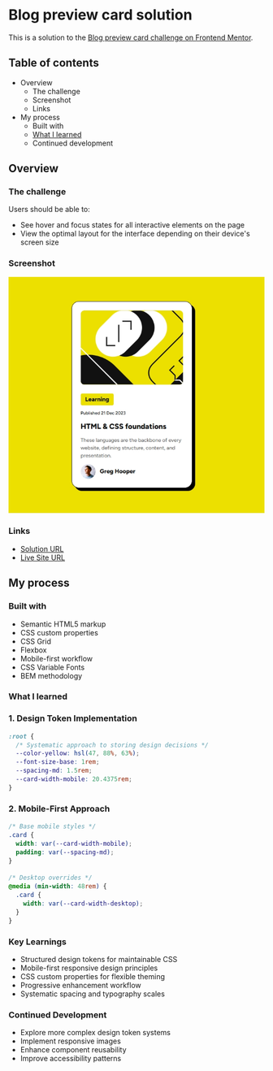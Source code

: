 
# Blog preview card solution

This is a solution to the [Blog preview card challenge on Frontend Mentor](https://www.frontendmentor.io/challenges/blog-preview-card-ckPaj01IcS).

## Table of contents

- Overview
  - The challenge
  - Screenshot
  - Links
- My process
  - Built with
  - [What I learned](#what-i-learned)
  - Continued development

## Overview

### The challenge

Users should be able to:
- See hover and focus states for all interactive elements on the page
- View the optimal layout for the interface depending on their device's screen size

### Screenshot

![Blog Preview Card](./screenshot.png)

### Links

- [Solution URL](https://github.com/stevensuna/fem/tree/main/blog-preview-card-main)
- [Live Site URL](https://stevensuna.github.io/fem/blog-preview-card-main/)

## My process

### Built with

- Semantic HTML5 markup
- CSS custom properties
- CSS Grid
- Flexbox
- Mobile-first workflow
- CSS Variable Fonts
- BEM methodology

### What I learned

### 1. Design Token Implementation
```css
:root {
  /* Systematic approach to storing design decisions */
  --color-yellow: hsl(47, 88%, 63%);
  --font-size-base: 1rem;
  --spacing-md: 1.5rem;
  --card-width-mobile: 20.4375rem;
}
```

### 2. Mobile-First Approach
```css
/* Base mobile styles */
.card {
  width: var(--card-width-mobile);
  padding: var(--spacing-md);
}

/* Desktop overrides */
@media (min-width: 48rem) {
  .card {
    width: var(--card-width-desktop);
  }
}
```

### Key Learnings
- Structured design tokens for maintainable CSS
- Mobile-first responsive design principles
- CSS custom properties for flexible theming
- Progressive enhancement workflow
- Systematic spacing and typography scales

### Continued Development
- Explore more complex design token systems
- Implement responsive images
- Enhance component reusability
- Improve accessibility patterns